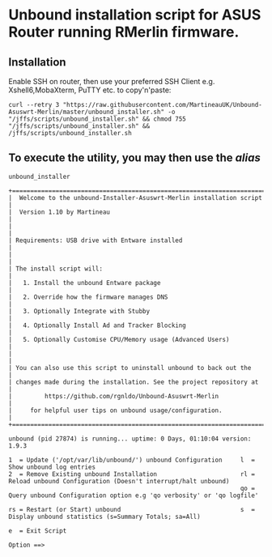 # Unbound installation script for ASUS Router running RMerlin firmware.

## Installation ##

Enable SSH on router, then use your preferred SSH Client e.g. Xshell6,MobaXterm, PuTTY etc. to copy'n'paste:

	curl --retry 3 "https://raw.githubusercontent.com/MartineauUK/Unbound-Asuswrt-Merlin/master/unbound_installer.sh" -o "/jffs/scripts/unbound_installer.sh" && chmod 755 "/jffs/scripts/unbound_installer.sh" && /jffs/scripts/unbound_installer.sh


## To execute the utility, you may then use the _alias_ ##

	unbound_installer

```
+======================================================================+
|  Welcome to the unbound-Installer-Asuswrt-Merlin installation script |
|  Version 1.10 by Martineau                                           |
|                                                                      |
| Requirements: USB drive with Entware installed                       |
|                                                                      |
| The install script will:                                             |
|   1. Install the unbound Entware package                             |
|   2. Override how the firmware manages DNS                           |
|   3. Optionally Integrate with Stubby                                |
|   4. Optionally Install Ad and Tracker Blocking                      |
|   5. Optionally Customise CPU/Memory usage (Advanced Users)          |
|                                                                      |
| You can also use this script to uninstall unbound to back out the    |
| changes made during the installation. See the project repository at  |
|         https://github.com/rgnldo/Unbound-Asuswrt-Merlin             |
|     for helpful user tips on unbound usage/configuration.            |
+======================================================================+

unbound (pid 27874) is running... uptime: 0 Days, 01:10:04 version: 1.9.3

1  = Update ('/opt/var/lib/unbound/') unbound Configuration     l  = Show unbound log entries
2  = Remove Existing unbound Installation                       rl = Reload unbound Configuration (Doesn't interrupt/halt unbound)
                                                                qo = Query unbound Configuration option e.g 'qo verbosity' or 'qo logfile'

rs = Restart (or Start) unbound                                 s  = Display unbound statistics (s=Summary Totals; sa=All)

e  = Exit Script

Option ==>  
```
